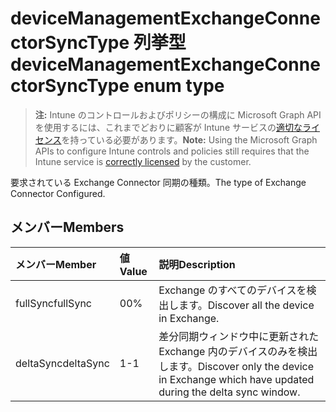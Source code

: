 # <a name="devicemanagementexchangeconnectorsynctype-enum-type"></a><span data-ttu-id="b3633-101">deviceManagementExchangeConnectorSyncType 列挙型</span><span class="sxs-lookup"><span data-stu-id="b3633-101">deviceManagementExchangeConnectorSyncType enum type</span></span>

> <span data-ttu-id="b3633-102">**注:** Intune のコントロールおよびポリシーの構成に Microsoft Graph API を使用するには、これまでどおりに顧客が Intune サービスの[適切なライセンス](https://go.microsoft.com/fwlink/?linkid=839381)を持っている必要があります。</span><span class="sxs-lookup"><span data-stu-id="b3633-102">**Note:** Using the Microsoft Graph APIs to configure Intune controls and policies still requires that the Intune service is [correctly licensed](https://go.microsoft.com/fwlink/?linkid=839381) by the customer.</span></span>

<span data-ttu-id="b3633-103">要求されている Exchange Connector 同期の種類。</span><span class="sxs-lookup"><span data-stu-id="b3633-103">The type of Exchange Connector Configured.</span></span>
## <a name="members"></a><span data-ttu-id="b3633-104">メンバー</span><span class="sxs-lookup"><span data-stu-id="b3633-104">Members</span></span>
|<span data-ttu-id="b3633-105">メンバー</span><span class="sxs-lookup"><span data-stu-id="b3633-105">Member</span></span>|<span data-ttu-id="b3633-106">値</span><span class="sxs-lookup"><span data-stu-id="b3633-106">Value</span></span>|<span data-ttu-id="b3633-107">説明</span><span class="sxs-lookup"><span data-stu-id="b3633-107">Description</span></span>|
|:---|:---|:---|
|<span data-ttu-id="b3633-108">fullSync</span><span class="sxs-lookup"><span data-stu-id="b3633-108">fullSync</span></span>|<span data-ttu-id="b3633-109">0</span><span class="sxs-lookup"><span data-stu-id="b3633-109">0%</span></span>|<span data-ttu-id="b3633-110">Exchange のすべてのデバイスを検出します。</span><span class="sxs-lookup"><span data-stu-id="b3633-110">Discover all the device in Exchange.</span></span>|
|<span data-ttu-id="b3633-111">deltaSync</span><span class="sxs-lookup"><span data-stu-id="b3633-111">deltaSync</span></span>|<span data-ttu-id="b3633-112">1</span><span class="sxs-lookup"><span data-stu-id="b3633-112">-1</span></span>|<span data-ttu-id="b3633-113">差分同期ウィンドウ中に更新された Exchange 内のデバイスのみを検出します。</span><span class="sxs-lookup"><span data-stu-id="b3633-113">Discover only the device in Exchange which have updated during the delta sync window.</span></span>|








